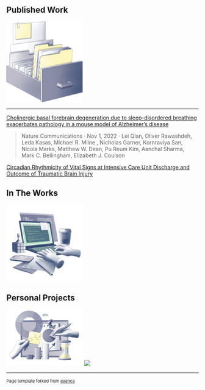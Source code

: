 ## Published Work

<img src="images/haze-box-with-documents.png?raw=true" width="200"/>

---
[Cholinergic basal forebrain degeneration due to sleep-disordered breathing exacerbates pathology in a mouse model of Alzheimer’s disease](https://www.nature.com/articles/s41467-022-33624-y)
> Nature Communications · Nov 1, 2022 · Lei Qian, Oliver Rawashdeh, Leda Kasas, Michael R. Milne , Nicholas Garner, Kornraviya San, Nicola Marks, Matthew W. Dean, Pu Reum Kim, Aanchal Sharma, Mark C. Bellingham, Elizabeth J. Coulson

[Circadian Rhythmicity of Vital Signs at Intensive Care Unit Discharge and Outcome of Traumatic Brain Injury](https://doi.org/10.4037/ajcc2022821)

<!-- [Project 1 Title](/sample_page)
<img src="images/dummy_thumbnail.jpg?raw=true"/>

---
[Project 2 Title](/pdf/sample_presentation.pdf)
<img src="images/dummy_thumbnail.jpg?raw=true"/>

---
[Project 3 Title](http://example.com/)
<img src="images/dummy_thumbnail.jpg?raw=true"/>

---
-->
 
<!--  ### Category Name 2
[//]: #()
- [Project 1 Title](http://example.com/)
- [Project 2 Title](http://example.com/)
- [Project 3 Title](http://example.com/)
- [Project 4 Title](http://example.com/)
- [Project 5 Title](http://example.com/)

---
) -->
## In The Works

<img src="images/haze-programmer-writing-code-on-laptop-1.png?raw=true" width="200"/>


## Personal Projects

<img src="images/haze-hands-working-on-business-analytics-1.png?raw=true" width="200"/>

<img src="https://freesvg.org/img/Under-Construction-A4--Arvin61r58.png"/>


---
<p style="font-size:11px">Page template forked from <a href="https://github.com/evanca/quick-portfolio">evanca</a></p>
<!-- Remove above link if you don't want to attibute 
